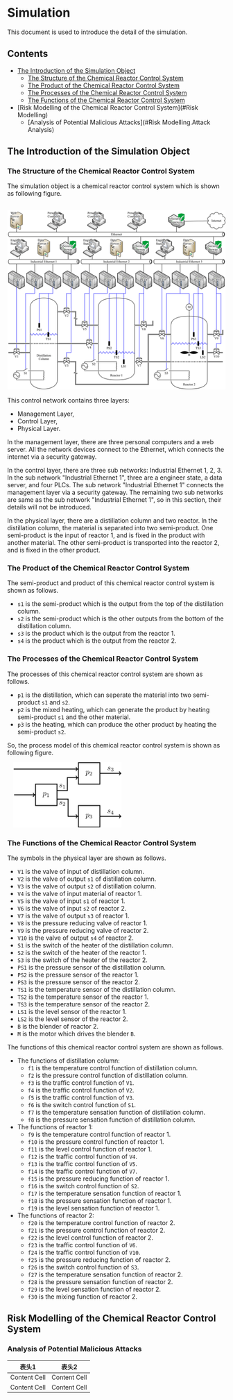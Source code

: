 <script type="text/javascript" src="http://cdn.mathjax.org/mathjax/latest/MathJax.js?config=default"></script>

# Simulation
This document is used to introduce the detail of the simulation.

## Contents
* [The Introduction of the Simulation Object](#Introduction)
	- [The Structure of the Chemical Reactor Control System](#Introduction.Structure)
	- [The Product of the Chemical Reactor Control System](#Introduction.Product)
	- [The Processes of the Chemical Reactor Control System](#Introduction.Processes)
	- [The Functions of the Chemical Reactor Control System](#Introduction.Functions)
* [Risk Modelling of the Chemical Reactor Control System](#Risk Modelling)
	- [Analysis of Potential Malicious Attacks](#Risk Modelling.Attack Analysis)


<h2 id="Introduction">The Introduction of the Simulation Object</h2>
<h3 id="Introduction.Structure">The Structure of the Chemical Reactor Control System</h3>

The simulation object is a chemical reactor control system which is shown as following figure.

&#8194;&#8194;<img src="/Figures/Structure.of.Reactor.Control.System.png" alt="Structure of Reactor Control System" />

This control network contains three layers:

* Management Layer,
* Control Layer,
* Physical Layer.

In the management layer, there are three personal computers and a web server. All the network devices connect to the Ethernet, which connects the internet via a security gateway.

In the control layer, there are three sub networks: Industrial Ethernet 1, 2, 3. In the sub network "Industrial Ethernet 1", three are a engineer state, a data server, and four PLCs. The sub network "Industrial Ethernet 1" connects the management layer via a security gateway. The remaining two sub networks are same as the sub network "Industrial Ethernet 1", so in this section, their details will not be introduced.

In the physical layer, there are a distillation column and two reactor. In the distillation column, the material is separated into two semi-product. One semi-product is the input of reactor 1, and is fixed in the product with another material. The other semi-product is transported into the reactor 2, and is fixed in the other product.

<h3 id="Introduction.Product">The Product of the Chemical Reactor Control System</h3>
The semi-product and product of this chemical reactor control system is shown as follows.

* ``s1`` is the semi-product which is the output from the top of the distillation column.
* ``s2`` is the semi-product which is the other outputs from the bottom of the distillation column.
* ``s3`` is the product which is the output from the reactor 1.
* ``s4`` is the product which is the output from the reactor 2.

<h3 id="Introduction.Processes">The Processes of the Chemical Reactor Control System</h3>
The processes of this chemical reactor control system are shown as follows.

* ``p1`` is the distillation, which can seperate the material into two semi-product ``s1`` and ``s2``.
* ``p2`` is the mixed heating, which can generate the product by heating semi-product ``s1`` and the other material.
* ``p3`` is the heating, which can produce the other product by heating the semi-product ``s2``.

So, the process model of this chemical reactor control system is shown as following figure.

&#8194;&#8194;<img src="/Figures/Process.Model.of.Reactor.Control.System.png" width = "250" alt="Process Model of Reactor Control System" />

<h3 id="Introduction.Functions">The Functions of the Chemical Reactor Control System</h3>
The symbols in the physical layer are shown as follows.

* ``V1`` is the valve of input of distillation column.
* ``V2`` is the valve of output ``s1`` of distillation column.
* ``V3`` is the valve of output ``s2`` of distillation column.
* ``V4`` is the valve of input material of reactor 1.
* ``V5`` is the valve of input ``s1`` of reactor 1.
* ``V6`` is the valve of input ``s2`` of reactor 2.
* ``V7`` is the valve of output ``s3`` of reactor 1.
* ``V8`` is the pressure reducing valve of reactor 1.
* ``V9`` is the pressure reducing valve of reactor 2.
* ``V10`` is the valve of output ``s4`` of reactor 2.
* ``S1`` is the switch of the heater of the distillation column.
* ``S2`` is the switch of the heater of the reactor 1.
* ``S3`` is the switch of the heater of the reactor 2.
* ``PS1`` is the pressure sensor of the distillation column.
* ``PS2`` is the pressure sensor of the reactor 1.
* ``PS3`` is the pressure sensor of the reactor 2.
* ``TS1`` is the temperature sensor of the distillation column.
* ``TS2`` is the temperature sensor of the reactor 1.
* ``TS3`` is the temperature sensor of the reactor 2.
* ``LS1`` is the level sensor of the reactor 1.
* ``LS2`` is the level sensor of the reactor 2.
* ``B`` is the blender of reactor 2.
* ``M`` is the motor which drives the blender ``B``.

The functions of this chemical reactor control system are shown as follows.

* The functions of distillation column:
	- ``f1`` is the temperature control function of distillation column.
	- ``f2`` is the pressure control function of distillation column.
	- ``f3`` is the traffic control function of ``V1``.
	- ``f4`` is the traffic control function of ``V2``.
	- ``f5`` is the traffic control function of ``V3``.
	- ``f6`` is the switch control function of ``S1``.
	- ``f7`` is the temperature sensation function of distillation column.
	- ``f8`` is the pressure sensation function of distillation column.
* The functions of reactor 1:
	- ``f9`` is the temperature control function of reactor 1.
	- ``f10`` is the pressure control function of reactor 1.
	- ``f11`` is the level control function of reactor 1.
	- ``f12`` is the traffic control function of ``V4``.
	- ``f13`` is the traffic control function of ``V5``.
	- ``f14`` is the traffic control function of ``V7``.
	- ``f15`` is the pressure reducing function of reactor 1.
	- ``f16`` is the switch control function of ``S2``.
	- ``f17`` is the temperature sensation function of reactor 1.
	- ``f18`` is the pressure sensation function of reactor 1.
	- ``f19`` is the level sensation function of reactor 1.
* The functions of reactor 2:
	- ``f20`` is the temperature control function of reactor 2.
	- ``f21`` is the pressure control function of reactor 2.
	- ``f22`` is the level control function of reactor 2.
	- ``f23`` is the traffic control function of ``V6``.
	- ``f24`` is the traffic control function of ``V10``.
	- ``f25`` is the pressure reducing function of reactor 2.
	- ``f26`` is the switch control function of ``S3``.
	- ``f27`` is the temperature sensation function of reactor 2.
	- ``f28`` is the pressure sensation function of reactor 2.
	- ``f29`` is the level sensation function of reactor 2.
	- ``f30`` is the mixing function of reactor 2.

<h2 id="Risk Modelling">Risk Modelling of the Chemical Reactor Control System</h2>
<h3 id="Risk Modelling.Attack Analysis">Analysis of Potential Malicious Attacks</h3>

表头1  | 表头2
------------- | -------------
Content Cell  | Content Cell
Content Cell  | Content Cell